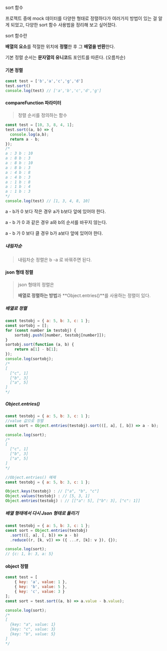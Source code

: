 sort 함수

프로젝트 중에 mock 데이터를 다양한 형태로 정렬하다가 여러가지 방법이 있는 걸 알게 되었고, 다양한 sort 함수 사용법을 정리해 보고 싶어졌다.

sort 함수란

**배열의 요소**를 적절한 위치에 **정렬**한 후 그 **배열을 반환**한다.

기본 정렬 순서는 **문자열의 유니코드** 포인트를 따른다. (오름차순)

#### 기본 정렬

```javascript
const test = ['b','a','c','g','d']
test.sort()
console.log(test) // ['a','b','c','d','g']
```



#### compareFunction 파라미터

> 정렬 순서를 정의하는 함수

```javascript
const test = [10, 3, 8, 4, 1];
test.sort((a, b) => {
  console.log(a,b);
  return a - b;
});
/*
a : 3 b : 10
a : 8 b : 3
a : 8 b : 10
a : 8 b : 3
a : 4 b : 8
a : 4 b : 3
a : 1 b : 8
a : 1 b : 4
a : 1 b : 3
*/
console.log(test) // [1, 3, 4, 8, 10]
```

a - b가 0 보다 작은 경우 a가 b보다 앞에 있어야 한다.

a - b 가 0 과 같은 경우 a와 b의 순서를 바꾸지 않는다.

a - b 가 0 보다 클 경우 b가 a보다 앞에 있어야 한다.

##### 내림차순

> 내림차순 정렬은 b -a 로 바꿔주면 된다.



#### json 형태 정렬

> json 형태의 정렬은 
>
> **배열로 정렬하는 방법**과 **Object.entries()**를 사용하는 정렬이 있다. 

##### 배열로 정렬

```javascript
const testobj = { a: 5, b: 3, c: 1 };
const sortobj = [];
for (const number in testobj) {
	sortobj.push([number, testobj[number]]);
}
sortobj.sort(function (a, b) {
	return a[1] - b[1];
});
console.log(sortobj);
/*
[
  ["c", 1]
  ["b", 3]
  ["a", 5]
]
*/
```

##### **Object.entries()**

```javascript
const testobj = { a: 5, b: 3, c: 1 };
//value 값으로 정렬
const sort = Object.entries(testobj).sort(([, a], [, b]) => a - b); 

console.log(sort);
/*
[
  ["c", 1]
  ["b", 3]
  ["a", 5]
]
*/
```

```javascript
//Object.entries() 예제
const testobj = { a: 5, b: 3, c: 1 };

Object.keys(testobj) : // ["a", "b", "c"]
Object.values(testobj) : // [5, 3, 1]
Object.entries(testobj) : // [["a": 5], ["b": 3], ["c": 1]]
```

##### 배열 형태에서 다시 Json 형태로 돌리기

```javascript
const testobj = { a: 5, b: 3, c: 1 };
const sort = Object.entries(testobj)
  .sort(([, a], [, b]) => a - b)
  .reduce((r, [k, v]) => ({ ...r, [k]: v }), {});

console.log(sort);
// {c: 1, b: 3, a: 5}
```



#### object 정렬

```javascript
const test = [
    { key: 'a', value: 1 },
    { key: 'b', value: 5 },
    { key: 'c', value: 3 }
];
const sort = test.sort((a, b) => a.value - b.value);

console.log(sort);
/*
[
  {key: "a", value: 1}
  {key: "c", value: 3}
  {key: "b", value: 5}
]
*/
```

